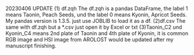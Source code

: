 20230406 UPDATE
(1) df.zqh
The df.zqh is a pandas DataFrame,
the label 1 means Taonin, Peach Seeds,
und the label 0 means Kyonin, Apricot Seeds.
My pandas version is 1.3.5.
just use JOBLIB to load it as a df.
(2)df.csv
The same with df.zqh but a *.csv
just open it by Excel or txt
(3)Taonin_C2 und Kyonin_C4
means 2nd plate of Taonin and 4th plate of Kyonin,
it is common RGB image and HSI image from AROLOST would be updated after my manuscript finishing.
